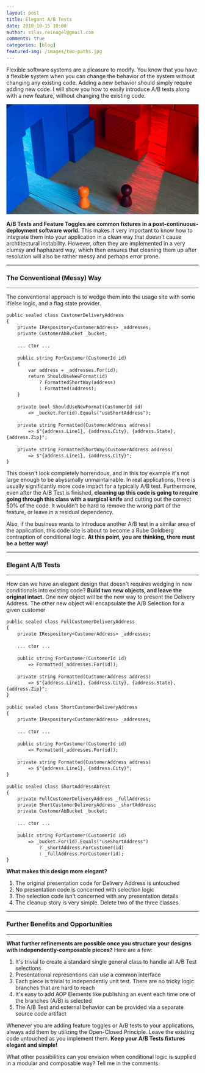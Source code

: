 ```yaml
---
layout: post
title: Elegant A/B Tests
date: 2018-10-15 10:00
author: silas.reinagel@gmail.com
comments: true
categories: [blog]
featured-img: /images/two-paths.jpg
---
```


Flexible software systems are a pleasure to modify. You know that you have a flexible system when you can change the behavior of the system without changing any existing code. Adding a new behavior should simply require adding new code. I will show you how to easily introduce A/B tests along with a new feature, without changing the existing code.

<img src="/images/two-paths.jpg" alt="Two game pawns heading through two different doors."  />

**A/B Tests and Feature Toggles are common fixtures in a post-continuous-deployment software world.** This makes it very important to know how to integrate them into your application in a clean way that doesn't cause archtitectural instability. However, often they are implemented in a very clumsy and haphazard way, which then ensures that cleaning them up after resolution will also be rather messy and perhaps error prone.

----

### The Conventional (Messy) Way

----

The conventional approach is to wedge them into the usage site with some if/else logic, and a flag state provider. 

```
public sealed class CustomerDeliveryAddress
{
    private IRespository<CustomerAddress> _addresses;
    private CustomerAbBucket _bucket;
    
    ... ctor ... 

    public string ForCustomer(CustomerId id)
    {
        var address = _addresses.For(id);
        return ShouldUseNewFormat(id) 
            ? FormattedShortWay(address)
            : Formatted(address);
    }
    
    private bool ShouldUseNewFormat(CustomerId id)
        => _bucket.For(id).Equals("useShortAddress");
    
    private string Formatted(CustomerAddress address)
        => $"{address.Line1}, {address.City}, {address.State}, {address.Zip}";
        
    private string FormattedShortWay(CustomerAddress address)
        => $"{address.Line1}, {address.City}";
}
```

This doesn't look completely horrendous, and in this toy example it's not large enough to be abyssmally unmaintainable. In real applications, there is usually significantly more code impact for a typically A/B test. Furthermore, even after the A/B Test is finished, **cleaning up this code is going to require going through this class with a surgical knife** and cutting out the correct 50% of the code. It wouldn't be hard to remove the wrong part of the feature, or leave in a residual dependency. 

Also, if the business wants to introduce another A/B test in a similar area of the application, this code site is about to become a Rube Goldberg contraption of conditional logic. **At this point, you are thinking, there must be a better way!**

----

### Elegant A/B Tests

----

How can we have an elegant design that doesn't requires wedging in new conditionals into existing code? **Build two new objects, and leave the original intact.** One new object will be the new way to present the Delivery Address. The other new object will encapsulate the A/B Selection for a given customer 


```
public sealed class FullCustomerDeliveryAddress
{
    private IRespository<CustomerAddress> _addresses;
    
    ... ctor ... 

    public string ForCustomer(CustomerId id)
        => Formatted(_addresses.For(id));
    
    private string Formatted(CustomerAddress address)
        => $"{address.Line1}, {address.City}, {address.State}, {address.Zip}";
}

public sealed class ShortCustomerDeliveryAddress
{
    private IRespository<CustomerAddress> _addresses;
    
    ... ctor ... 

    public string ForCustomer(CustomerId id)
        => Formatted(_addresses.For(id));
        
    private string Formatted(CustomerAddress address)
        => $"{address.Line1}, {address.City}";
}

public sealed class ShortAddressAbTest
{
    private FullCustomerDeliveryAddress _fullAddress;
    private ShortCustomerDeliveryAddress _shortAddress;
    private CustomerAbBucket _bucket;
    
    ... ctor ...
    
    public string ForCustomer(CustomerId id)
        => _bucket.For(id).Equals("useShortAddress") 
            ? _shortAddress.ForCustomer(id)
            : _fullAddress.ForCustomer(id);
}
```

**What makes this design more elegant?**
1. The original presentation code for Delivery Address is untouched
2. No presentation code is concerned with selection logic
3. The selection code isn't concerned with any presentation details
4. The cleanup story is very simple. Delete two of the three classes.

----

### Further Benefits and Opportunities

----

**What further refinements are possible once you structure your designs with independently-composable pieces?** Here are a few:
1. It's trivial to create a standard single general class to handle all A/B Test selections
2. Presentational representions can use a common interface
3. Each piece is trivial to independently unit test. There are no tricky logic branches that are hard to reach
4. It's easy to add AOP Elements like publishing an event each time one of the branches (A/B) is selected
5. The A/B Test and external behavior can be provided via a separate source code artifact

Whenever you are adding feature toggles or A/B tests to your applications, always add them by utilizing the Open-Closed Principle. Leave the existing code untouched as you implement them. **Keep your A/B Tests fixtures elegant and simple!**

What other possibilities can you envision when conditional logic is supplied in a modular and composable way? Tell me in the comments.
